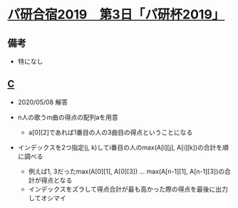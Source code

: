 # [パ研合宿2019　第3日「パ研杯2019」](https://atcoder.jp/contests/pakencamp-2019-day3/tasks)

## 備考

- 特になし

## [C](https://atcoder.jp/contests/pakencamp-2019-day3/tasks/pakencamp_2019_day3_c)

- 2020/05/08 解答

- n人の歌うm曲の得点の配列aを用意
  - a[0][2]であれば1番目の人の3曲目の得点ということになる
- インデックスを2つ指定(j, k)してi番目の人のmax(A[i][j], A[i][k])の合計を順に調べる
  - 例えば1, 3だったmax(A[0][1], A[0][3]) ... max(A[n-1][1], A[n-1][3])の合計が得点となる
  - インデックスをズラして得点合計が最も高かった際の得点を最後に出力してオシマイ